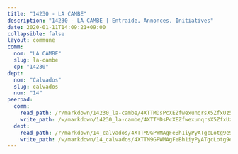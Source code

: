 ```yaml
---
title: "14230 - LA CAMBE"
description: "14230 - LA CAMBE | Entraide, Annonces, Initiatives"
date: 2020-01-11T14:09:21+09:00
collapsible: false
layout: commune
comm:
  nom: "LA CAMBE"
  slug: la-cambe
  cp: "14230"
dept:
  nom: "Calvados"
  slug: calvados
  num: "14"
peerpad:
  comm:
    read_path: /r/markdown/14230_la-cambe/4XTTMDsPcXEZfwexunqrsX5ZfxUz5bWaqc21A9H82bLhjq7vj
    write_path: /w/markdown/14230_la-cambe/4XTTMDsPcXEZfwexunqrsX5ZfxUz5bWaqc21A9H82bLhjq7vj-K3TgUbqCSya6m25njX2rW9UyCXukDXTN687G6QCJ3pHfhWhMohVkVPHhvBFE1WbKatr672xngLsJcm3W7LR4GKppHkLAkKy7sALtFemvcDd4S2V3mBGvmrzeNjVk5yh3cQxnmYAo
  dept:
    read_path: /r/markdown/14_calvados/4XTTM9GPWMAgFeBh1iyPyATgcLotg9e9APJpQBEyY3RZiUwJ6
    write_path: /w/markdown/14_calvados/4XTTM9GPWMAgFeBh1iyPyATgcLotg9e9APJpQBEyY3RZiUwJ6-K3TgUXWJAT2cYJ9ZstQphkkm2za8um5GwwXsivqaDFTgbhMDcHaRXnT3h69szAqCyvWcFfDim5fkwc6CXdUtyvPpirbD1TPAb6xCxpPN6dR3zzDRe29YehQYbhZdjvZYkgztJYvi
---
```


